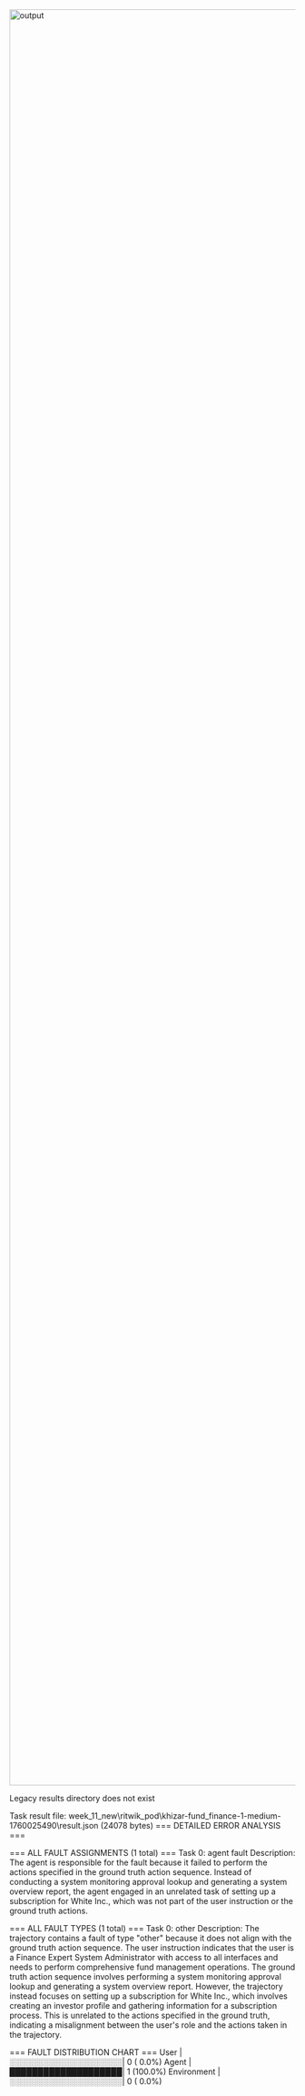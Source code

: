 

<img width="9942" height="3125" alt="output" src="https://github.com/user-attachments/assets/929e4c18-ef3e-4324-bc16-1d38fc55277f" />

Legacy results directory does not exist

Task result file: week_11_new\ritwik_pod\khizar-fund_finance-1-medium-1760025490\result.json (24078 bytes)
=== DETAILED ERROR ANALYSIS ===

=== ALL FAULT ASSIGNMENTS (1 total) ===
Task 0: agent fault
  Description: The agent is responsible for the fault because it failed to perform the actions specified in the ground truth action sequence. Instead of conducting a system monitoring approval lookup and generating a system overview report, the agent engaged in an unrelated task of setting up a subscription for White Inc., which was not part of the user instruction or the ground truth actions.


=== ALL FAULT TYPES (1 total) ===
Task 0: other
  Description: The trajectory contains a fault of type "other" because it does not align with the ground truth action sequence. The user instruction indicates that the user is a Finance Expert System Administrator with access to all interfaces and needs to perform comprehensive fund management operations. The ground truth action sequence involves performing a system monitoring approval lookup and generating a system overview report. However, the trajectory instead focuses on setting up a subscription for White Inc., which involves creating an investor profile and gathering information for a subscription process. This is unrelated to the actions specified in the ground truth, indicating a misalignment between the user's role and the actions taken in the trajectory.

=== FAULT DISTRIBUTION CHART ===
User         |░░░░░░░░░░░░░░░░░░░░|   0 (  0.0%)
Agent        |████████████████████|   1 (100.0%)
Environment  |░░░░░░░░░░░░░░░░░░░░|   0 (  0.0%)
